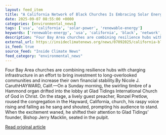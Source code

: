 ```yaml
---
layout: feed_item
title: "A California Network of Black Churches Is Embracing Solar Energy, EV Charging"
date: 2025-09-07 08:55:00 +0000
categories: [environmental_news]
tags: ['usa', 'california', 'solar-power', 'renewable-energy']
keywords: ['renewable-energy', 'usa', 'california', 'black', 'network', 'solar-power']
description: "Four Bay Area churches are combining resilience hubs with charging infrastructure in an effort to bring investment to long-overlooked communities and increas..."
external_url: https://insideclimatenews.org/news/07092025/california-black-churches-energy-transition/
is_feed: true
source_feed: "Inside Climate News"
feed_category: "environmental_news"
---
```


Four Bay Area churches are combining resilience hubs with charging infrastructure in an effort to bring investment to long-overlooked communities and increase their own financial stability.By Nicole J. CaruthHAYWARD, Calif.—On a Sunday morning, the swirling timbre of a Hammond organ drifted into the lobby at Glad Tidings International Church of God in Christ. On the stage, a lively guest preacher, Ronzel Pretlow, roused the congregation in the Hayward, California, church, his raspy voice rising and falling as he sang and shouted, prompting his audience to stand. When the excitement waned, he shifted their attention to Glad Tidings’ founder, Bishop Jerry Macklin, seated in the pulpit.

[Read original article](https://insideclimatenews.org/news/07092025/california-black-churches-energy-transition/)
